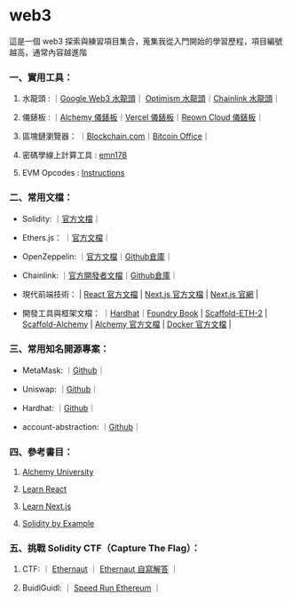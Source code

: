 # web3
這是一個 web3 探索與練習項目集合，蒐集我從入門開始的學習歷程，項目編號越高，通常內容越進階

### 一、實用工具：

1. 水龍頭 : ｜[Google Web3 水龍頭](https://cloud.google.com/application/web3/faucet)｜ [Optimism 水龍頭](https://console.optimism.io/faucet)｜[Chainlink 水龍頭](https://faucets.chain.link/)｜

2. 儀錶板 : ｜[Alchemy 儀錶板](https://dashboard.alchemy.com/?a=)｜[Vercel 儀錶板](https://vercel.com/)｜[Reown Cloud 儀錶板](https://cloud.reown.com/)｜

3. 區塊鏈瀏覽器： ｜[Blockchain.com](https://www.blockchain.com/explorer)｜[Bitcoin Office](https://bitcoin.gob.sv/)｜

4. 密碼學線上計算工具 : [emn178](https://emn178.github.io/online-tools/)

5. EVM Opcodes : [Instructions](https://www.evm.codes/)

### 二、常用文檔：

+ Solidity: ｜[官方文檔](https://soliditylang.org/)｜

+ Ethers.js： ｜[官方文檔](https://docs.ethers.org/v6/)｜

+ OpenZeppelin: ｜[官方文檔](https://docs.openzeppelin.com/)｜[Github倉庫](https://github.com/OpenZeppelin/openzeppelin-contracts)｜

+ Chainlink: ｜[官方開發者文檔](https://docs.chain.link/)｜[Github倉庫](https://github.com/smartcontractkit/chainlink)｜

+ 現代前端技術： | [React 官方文檔](https://react.dev/) | [Next.js 官方文檔](https://nextjs.org/docs) | [Next.js 官網](https://nextjs.org/) |

+ 開發工具與框架文檔： ｜[Hardhat](https://hardhat.org/hardhat-runner/docs/getting-started)｜[Foundry Book](https://book.getfoundry.sh/) | [Scaffold-ETH-2](https://scaffoldeth.io/) | [Scaffold-Alchemy](https://docs.alchemy.com/docs/scaffold-alchemy) | [Alchemy 官方文檔](https://www.alchemy.com/docs) | [Docker 官方文檔](https://docs.docker.com/) |


### 三、常用知名開源專案：

+ MetaMask: ｜[Github](https://github.com/MetaMask)｜

+ Uniswap: ｜[Github](https://github.com/Uniswap)｜

+ Hardhat: ｜[Github](https://github.com/NomicFoundation/hardhat)｜

+ account-abstraction: ｜[Github](https://github.com/eth-infinitism/account-abstraction)｜

### 四、參考書目：

1. [Alchemy University](https://www.alchemy.com/university)

2. [Learn React](https://react.dev/learn/describing-the-ui)

3. [Learn Next.js](https://nextjs.org/learn)

4. [Solidity by Example](https://solidity-by-example.org/)

### 五、挑戰 Solidity CTF（Capture The Flag）：

1. CTF: ｜ [Ethernaut](https://ethernaut.openzeppelin.com/) ｜ [Ethernaut 自寫解答](https://github.com/yoyoj1023/ethernaut-level-solutions) ｜

2. BuidlGuidl: ｜ [Speed Run Ethereum](https://speedrunethereum.com/) ｜
